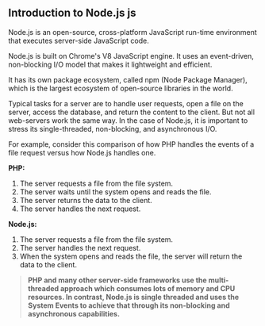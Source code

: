 ## Introduction to Node.js js

Node.js is an open-source, cross-platform JavaScript run-time environment that executes server-side JavaScript code.

Node.js is built on Chrome's V8 JavaScript engine. It uses an event-driven, non-blocking I/O model that makes it lightweight and efficient.

It has its own package ecosystem, called npm (Node Package Manager), which is the largest ecosystem of open-source libraries in the world.

Typical tasks for a server are to handle user requests, open a file on the server, access the database, and return the content to the client. But not all web-servers work the same way. In the case of Node.js, it is important to stress its single-threaded, non-blocking, and asynchronous I/O.

For example, consider this comparison of how PHP handles the events of a file request versus how Node.js handles one.



**PHP:**
1. The server requests a file from the file system.
2. The server waits until the system opens and reads the file.
3. The server returns the data to the client.
4. The server handles the next request.

**Node.js:**
1. The server requests a file from the file system.
2. The server handles the next request.
3. When the system opens and reads the file, the server will return the data to the client.

>**PHP and many other server-side frameworks use the multi-threaded approach which consumes lots of memory and CPU resources. In contrast, Node.js is single threaded and uses the System Events to achieve that through its non-blocking and asynchronous capabilities.**